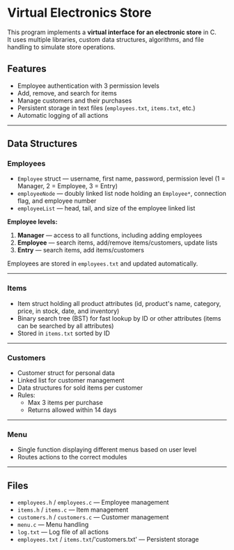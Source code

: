 
# Virtual Electronics Store

This program implements a **virtual interface for an electronic store** in C.  
It uses multiple libraries, custom data structures, algorithms, and file handling to simulate store operations.

## Features
- Employee authentication with 3 permission levels
- Add, remove, and search for items
- Manage customers and their purchases
- Persistent storage in text files (`employees.txt`, `items.txt`, etc.)
- Automatic logging of all actions

---

## Data Structures

### Employees
- `Employee` struct — username, first name, password, permission level (1 = Manager, 2 = Employee, 3 = Entry)
- `employeeNode` — doubly linked list node holding an `Employee*`, connection flag, and employee number
- `employeeList` — head, tail, and size of the employee linked list

**Employee levels:**
1. **Manager** — access to all functions, including adding employees
2. **Employee** — search items, add/remove items/customers, update lists
3. **Entry** — search items, add items/customers

Employees are stored in `employees.txt` and updated automatically.

---

### Items
- Item struct holding all product attributes (id, product's name, category, price, in stock, date, and inventory)
- Binary search tree (BST) for fast lookup by ID or other attributes (items can be searched by all attributes)
- Stored in `items.txt` sorted by ID

---

### Customers
- Customer struct for personal data
- Linked list for customer management
- Data structures for sold items per customer
- Rules:
  - Max 3 items per purchase
  - Returns allowed within 14 days

---

### Menu
- Single function displaying different menus based on user level
- Routes actions to the correct modules

---

## Files
- `employees.h` / `employees.c` — Employee management
- `items.h` / `items.c` — Item management
- `customers.h` / `customers.c` — Customer management
- `menu.c` — Menu handling
- `log.txt` — Log file of all actions
- `employees.txt` / `items.txt`/'customers.txt' — Persistent storage


